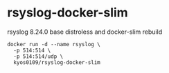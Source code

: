 # rsyslog-docker-slim

rsyslog 8.24.0 base distroless and docker-slim rebuild

```
docker run -d --name rsyslog \
  -p 514:514 \
  -p 514:514/udp \
  kyos0109/rsyslog-docker-slim
```
